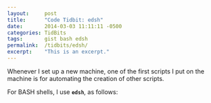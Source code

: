 ```yaml
---
layout:     post
title:      "Code Tidbit: edsh"
date:       2014-03-03 11:11:11 -0500
categories: TidBits
tags:       gist bash edsh
permalink:  /tidbits/edsh/
excerpt:    "This is an excerpt."
---
```


Whenever I set up a new machine, one of the first scripts I put on the machine is for automating the creation of other scripts.

For BASH shells, I use **`edsh`**, as follows:

<script src="https://gist.github.com/palevell/42959a811b4326aaa0a3ca4f93ba58e1.js"></script>

